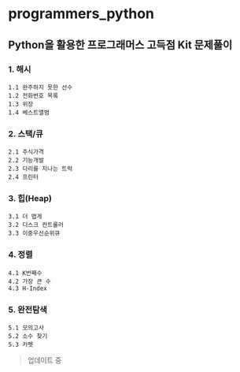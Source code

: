 # programmers_python
## Python을 활용한 프로그래머스 고득점 Kit 문제풀이

### 1. 해시
```
1.1 완주하지 못한 선수
1.2 전화번호 목록
1.3 위장
1.4 베스트앨범
```

### 2. 스택/큐
```
2.1 주식가격
2.2 기능개발
2.3 다리를 지나는 트럭
2.4 프린터
```

### 3. 힙(Heap)
```
3.1 더 맵게
3.2 디스크 컨트롤러
3.3 이중우선순위큐
```

### 4. 정렬
```
4.1 K번째수
4.2 가장 큰 수
4.3 H-Index
```

### 5. 완전탐색
```
5.1 모의고사
5.2 소수 찾기
5.3 카펫
```

> 업데이트 중
